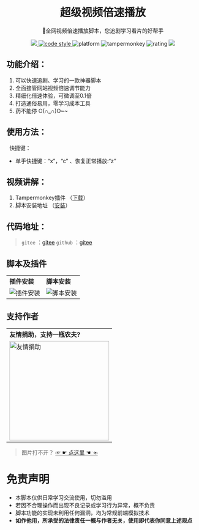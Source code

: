 <h1 align="center">超级视频倍速播放</h1>

<p align="center">
🤭全网视频倍速播放脚本，您追剧学习看片的好帮手
</p>

<p align="center">
	<a target="_blank" href="https://greasyfork.org/zh-CN/scripts/480875">
        <img src="https://img.shields.io/badge/release-v2.1.5-brig1htgreen.svg">
    </a>
	<a target="_blank" href="https://spdx.org/licenses/AGPL-3.0-or-later.html">
        <img alt="code style" src="https://img.shields.io/badge/license-AGPL--3.0--or--later-4EB1BA.svg?style=flat-square">
    </a>
    <img alt="platform" src="https://img.shields.io/badge/platform-Windows%20%7C%20Android-blue.svg" >
    <img alt="tampermonkey" src="https://img.shields.io/badge/tamperMonkey-v4.1.8-brightgreen.svg" >
    <img alt="rating" src="https://camo.githubusercontent.com/7d880f217d558a5183c9af2332c2517b00a6c4ff0b29297bd6881dd5bf867887/68747470733a2f2f696d672e736869656c64732e696f2f62616467652f726174696e672d2545322539382538352545322539382538352545322539382538352545322539382538352545322539382538362d627269676874677265656e" >
    <a target="_blank" href="https://update.greasyfork.org/scripts/480875/%E8%A7%86%E9%A2%91%E5%80%8D%E9%80%9F%E6%92%AD%E6%94%BE%28%E8%BF%BD%E5%89%A7%E5%AD%A6%E4%B9%A0%E7%A5%9E%E5%99%A8%29.user.js">
        <img src="https://img.shields.io/badge/Latest%20version-%E5%AE%89%E8%A3%85-brig1htgreen.svg">
    </a>
</p>

## 功能介绍：
1. 可以快速追剧、学习的一款神器脚本
2. 全面接管网站视频倍速调节能力
3. 精细化倍速体验，可微调至0.1倍
4. 打造通俗易用，零学习成本工具
5. 药不能停 O(∩_∩)O~~

## 使用方法：
&nbsp; 快捷键：
- 单手快捷键：“x”，“c” 、恢复正常播放:“z”

## 视频讲解：
1. Tampermonkey插件 （[下载](https://www.tampermonkey.net/index.php)）
2. 脚本安装地址      （[安装](https://greasyfork.org/zh-CN/scripts/480875)）

## 代码地址：
> `gitee` ：[gitee](https://gitee.com/leiwang2010/super_speed_video)
> `github` ：[gitee](https://github.com/sanzhixiaoxia/super_speed_video)

## 脚本及插件
<table>
    <tr>
        <td><b>插件安装</b></td>
        <td><b>脚本安装</b></td>
    </tr>
    <tr>
        <td><img alt="插件安装" src="https://gitee.com/leiwang2010/super_speed_video/raw/master/showImgs/2023/0919/01.gif"/></td>
        <td><img alt="脚本安装" src="https://gitee.com/leiwang2010/super_speed_video/raw/master/showImgs/2023/0919/02.gif"/></td>
    </tr>
</table>

## 支持作者
<table>
    <tr>
        <td><b>友情捐助，支持一瓶农夫?</b></td>
    </tr>
    <tr>
        <td><img alt="友情捐助" width="260px" src="https://gitee.com/leiwang2010/super_speed_video/raw/master/reward/img_v2.png"/></td>
    </tr>
</table>

> 图片打不开？ <a target="_blank" href="https://gitee.com/leiwang2010/super_speed_video/blob/master/README.md"> ☞ ☛ 点这里 ☚ ☜ </a>


# 免责声明
- 本脚本仅供日常学习交流使用，切勿滥用
- 若因不合理操作而出现不良记录或学习行为异常，概不负责
- 脚本功能的实现未利用任何漏洞，均为常规前端模拟技术
- **如作他用，所承受的法律责任一概与作者无关，使用即代表你同意上述观点**